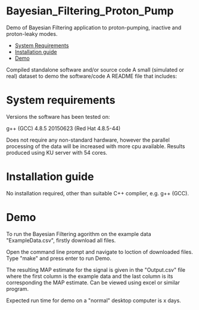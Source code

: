 # Bayesian_Filtering_Proton_Pump
Demo of Bayesian Filtering application to proton-pumping, inactive and proton-leaky modes.

- [System Requirements](#system-requirements)
- [Installation guide](#installation_guide)
- [Demo](#demo)

 
Compiled standalone software and/or source code
A small (simulated or real) dataset to demo the software/code
A README file that includes:

# System requirements
  
  Versions the software has been tested on:
  
  g++ (GCC) 4.8.5 20150623 (Red Hat 4.8.5-44)

  Does not require any non-standard hardware, however the parallel processing of the data will be increased with more cpu available. Results produced using KU server with 54 cores.

# Installation guide

  No installation required, other than suitable C++ complier, e.g. g++ (GCC).

# Demo

  To run the Bayesian Filtering agorithm on the example data "ExampleData.csv", firstly download all files. 

  Open the command line prompt and navigate to loction of downloaded files.
  Type "make" and press enter to run Demo.

  The resulting MAP estimate for the signal is given in the "Output.csv" file where the first column is the example data and the last column is its corresponding the MAP estimate. Can be viewed using excel or similar program.

  Expected run time for demo on a "normal" desktop computer is x days.
